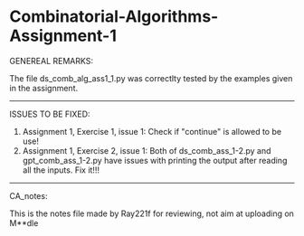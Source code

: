 # Combinatorial-Algorithms-Assignment-1

GENEREAL REMARKS:

The file ds_comb_alg_ass1_1.py was correctlty tested by the examples given in the assignment.

---

ISSUES TO BE FIXED:

1. Assignment 1, Exercise 1, issue 1:
   Check if "continue" is allowed to be use!
2. Assignment 1, Exercise 2, issue 1:
   Both of ds_comb_ass_1-2.py and gpt_comb_ass_1-2.py have issues with printing the output after reading all the inputs. Fix it!!!

---

CA_notes:

This is the notes file made by Ray221f for reviewing, not aim at uploading on M**dle



